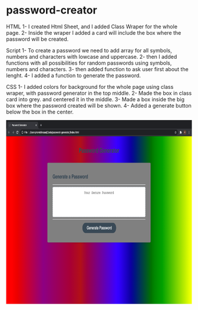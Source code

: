 # password-creator



HTML
1- I created Html Sheet, and I added Class Wraper for the whole page.
2- Inside the wraper I added a card will include the box where the password will be created.

Script
1- To create a password we need to add array for all symbols, numbers and characters with lowcase and uppercase.
2- then I added functions with all possibilities for random passwords using symbols, numbers and characters.
3- then added function to ask user first about the lenght.
4- I added a function to generate the password.

CSS
1- I added colors for background for the whole page using class wraper, with password generator in the top middle.
2- Made the box in class card into grey. and centered it in the middle.
3- Made a box inside the big box where the password created will be shown.
4- Added a generate button below the box in the center.


<img src="screenshot\screenshot.png" width="700" height="500">